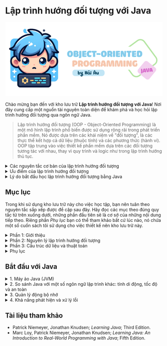 # Lập trình hướng đối tượng với Java

![intro](images/logo.png)

Chào mừng bạn đến với kho lưu trữ **Lập trình hướng đối tượng với Java**! Nơi đây cung cấp một nguồn tài nguyên toàn diện để khám phá và học hỏi lập trình hướng đối tượng qua ngôn ngữ Java.

> Lập trình hướng đối tượng (OOP - Object-Oriented Programming) là một mô hình lập trình phổ biến được sử dụng rộng rãi trong phát triển phần mềm. Nó được dựa trên các khái niệm về "đối tượng", là các thực thể kết hợp cả dữ liệu (thuộc tính) và các phương thức (hành vi). OOP tập trung vào việc thiết kế phần mềm dựa trên các đối tượng tương tác với nhau, thay vì quy trình và logic như trong lập trình hướng thủ tục.

<details>

<summary> Các nguyên tắc cơ bản của lập trình hướng đối tượng</summary>
<br/>

Lập trình hướng đối tượng dựa trên 4 nguyên tắc cơ bản, đó là: Đóng gói, Kế thừa, Đa hình, và Trừu tượng hóa. Mỗi nguyên tắc này cung cấp một cách tiếp cận để giải quyết các vấn đề trong phát triển phần mềm và giúp quản lý mã nguồn một cách hiệu quả hơn.

- **Đóng gói** (Encapsulation): Đây là khái niệm che giấu chi tiết triển khai bên trong của đối tượng, ngăn người dùng trực tiếp truy cập vào dữ liệu bên trong. Đóng gói giúp bảo vệ dữ liệu và hành vi của đối tượng khỏi sự can thiệp không mong muốn và cung cấp một giao diện thống nhất để tương tác với đối tượng.

- **Kế thừa** (Inheritance): Kế thừa cho phép một lớp mới kế thừa các thuộc tính và phương thức từ một lớp đã có sẵn. Lớp mới này có thể bổ sung thêm hoặc sửa đổi các thành phần thừa kế để đáp ứng nhu cầu riêng của nó, giúp tái sử dụng và mở rộng mã nguồn một cách hiệu quả.

- **Đa hình** (Polymorphism): Đa hình là khả năng mà theo đó các lớp khác nhau có thể được sử dụng thông qua cùng một giao diện. Phương thức có thể được định nghĩa trong một lớp cơ sở và được thay thế bởi các phương thức có cùng tên trong các lớp dẫn xuất, cho phép các đối tượng được xử lý thông qua giao diện chung mà không cần biết kiểu dữ liệu cụ thể của chúng.

- **Trừu tượng hóa** (Abstraction): Trừu tượng hóa cho phép lập trình viên tập trung vào những gì một đối tượng làm mà không cần quan tâm đến cách thực hiện. Nó tạo ra một lớp cơ sở mô tả một giao diện tổng quát mà các lớp dẫn xuất sẽ thực thi, đơn giản hóa việc quản lý sự phức tạp của hệ thống.

</details>

<details>

<summary>Ưu điểm của lập trình hướng đối tượng</summary>
<br/>

Lập trình hướng đối tượng mang lại nhiều ưu điểm vượt trội trong phát triển phần mềm, giúp nó trở thành một trong những mô hình thiết kế và lập trình chính trong ngành công nghệ thông tin. Dưới đây là những ưu điểm của nó:

- **Tái sử dụng mã**: OOP cho phép lập trình viên sử dụng lại mã nguồn thông qua cơ chế kế thừa. Lớp con có thể kế thừa tính năng từ lớp cha mà không cần phải viết lại mã đó. Điều này giúp giảm bớt lượng công việc lập trình, giảm thiểu các lỗi tiềm ẩn và tăng tốc độ phát triển phần mềm.

- **Dễ dàng bảo trì và sửa lỗi**: Cấu trúc đóng gói trong OOP giúp che giấu chi tiết triển khai, chỉ cung cấp giao diện (interface) cần thiết cho người dùng. Điều này làm cho việc bảo trì và cập nhật hệ thống trở nên dễ dàng hơn, vì thay đổi bên trong một đối tượng không ảnh hưởng tới các đối tượng khác.

- **Mô hình hóa thực tiễn**: OOP cho phép lập trình viên mô hình hóa các thực thể thực tế dưới dạng đối tượng phần mềm, làm cho mã nguồn dễ hiểu và quản lý hơn. Việc sử dụng các đối tượng như là biểu diễn của dữ liệu và hành vi trong thế giới thực giúp phát triển phần mềm trở nên trực quan và gần gũi hơn với người lập trình.

- **Tính mở rộng**: Nhờ vào khả năng kế thừa và đóng gói, OOP dễ dàng mở rộng. Một lớp mới có thể được tạo ra với sự kế thừa từ một hoặc nhiều lớp đã tồn tại mà không làm ảnh hưởng tới những lớp đó. Điều này giúp hệ thống phát triển một cách linh hoạt và thích ứng với nhu cầu mới một cách nhanh chóng.

- **Tính bảo mật**: Đóng gói không chỉ giúp ẩn đi chi tiết triển khai mà còn cung cấp một lớp bảo mật. Dữ liệu bên trong một đối tượng được bảo vệ khỏi sự truy cập trực tiếp từ bên ngoài, đảm bảo tính toàn vẹn và an toàn của dữ liệu.

</details>

<details>

<summary>Lý do bắt đầu học lập trình hướng đối tượng bằng Java</summary>
<br/>

Java là một trong những ngôn ngữ lập trình phổ biến nhất được sử dụng để giảng dạy lập trình hướng đối tượng vì nhiều lý do chính đáng.

- **Java là một ngôn ngữ thuần túy hướng đối tượng**, nghĩa là mọi thứ trong Java đều là đối tượng hoặc lớp. Các khái niệm như kế thừa, đóng gói, đa hình, và trừu tượng hoàn toàn được tích hợp sẵn trong ngôn ngữ. Điều này giúp người học dễ dàng tiếp cận và thực hành các nguyên lý OOP một cách tự nhiên trong quá trình lập trình.

- **Java có cú pháp khá rõ ràng và dễ hiểu.** Cú pháp của Java dựa trên C/C++, nhưng đã loại bỏ một số tính năng phức tạp như con trỏ trực tiếp, làm cho nó trở thành ngôn ngữ lý tưởng để giảng dạy cho người mới bắt đầu. Việc loại bỏ những tính năng phức tạp này giúp người học tập trung vào việc hiểu các khái niệm cốt lõi của OOP mà không bị sa lầy vào các chi tiết khó hiểu.

- **Java là ngôn ngữ độc lập nền tảng**, có thể chạy trên bất kỳ hệ điều hành nào có máy ảo Java (JVM). Điều này có nghĩa là các chương trình Java có thể phát triển và thực thi một cách nhất quán trên các nền tảng khác nhau mà không cần thay đổi mã. Sự linh hoạt này là lý tưởng cho môi trường học tập, nơi sinh viên và giáo viên có thể sử dụng nhiều loại phần cứng và phần mềm.

</details>

## Mục lục

Trong khi sử dụng kho lưu trữ này cho việc học tập, bạn nên tuân theo nguyên tắc sắp xếp được đề cập sau đây. Hãy đọc các mục theo đúng quy tắc từ trên xuống dưới, những phần đầu tiên sẽ là cơ sở của những nội dung tiếp theo. Riêng phần *Phụ lục* bạn có thể tham khảo bất cứ lúc nào, nó chứa một số cuốn sách tôi sử dụng cho việc thiết kế nên kho lưu trữ này.<br/>

<details>
<summary>Phần 1: Giới thiệu</summary>
<br/>

- [**Bắt đầu với Java**](#bắt-đầu-với-java)
  - Máy ảo Java
  - So sánh Java với một số ngôn ngữ lập trình khác: tính di động, tốc độ và an toàn
  - Quản lý động bộ nhớ
  - Khả năng phát hiện và xử lý lỗi
- [**Introduction**](1.%20Introduction/)
  - [HelloWorld](1.%20Introduction/HelloWorld.java)
  - [HelloJava](1.%20Introduction/HelloJava.java)
  - [DataTypes](1.%20Introduction/DataTypes.java)
  - [Wrappers](1.%20Introduction/Wrappers.java)
  - [Boxing](1.%20Introduction/Boxing.java)
  - [Arrays](1.%20Introduction/Arrays.java)
  - [ArgumentPassing](1.%20Introduction/ArgumentPassing.java)
  - [MethodOverloading](1.%20Introduction/MethodOverloading.java)
  - [ObjectsInJava](1.%20Introduction/ObjectsInJava.java)
  - [ObjectCreation](1.%20Introduction/ObjectCreation.java)
  - [ObjectDestruction](1.%20Introduction/ObjectDestruction.java)
  - [ThisReference](1.%20Introduction/ThisReference.java)

</details>

<details>

<summary>Phần 2: Nguyên lý lập trình hướng đối tượng</summary>
<br/>

- [**Object-oriented Programming Principles**](2.%20Object-oriented%20Programming%20Principles/)
  - [Subclass](2.%20Object-oriented%20Programming%20Principles/Subclass.java)
  - [Casting](2.%20Object-oriented%20Programming%20Principles/Casting.java)
  - [SuperConstructor](2.%20Object-oriented%20Programming%20Principles/SuperConstructor.java)
  - [Abtract](2.%20Object-oriented%20Programming%20Principles/Abstract.java)
  - [Interface](2.%20Object-oriented%20Programming%20Principles/Interface.java)

</details>

<details>

<summary>Phần 3: Cấu trúc dữ liệu và thuật toán</summary>
<br/>

- [**Data Structures and Algorithms**](3.%20Data%20Structures%20and%20Algorithms/)

</details>

<details>

<summary>Phụ lục</summary>
<br/>

- [**Tài liệu tham khảo**](#tài-liệu-tham-khảo)
- [**Tải xuống tài liệu tham khảo**](documents)

</details>

## Bắt đầu với Java

<details>

<summary>1. Máy ảo Java (JVM)</summary>
<br/>

Java vừa là ngôn ngữ lập trình vừa được **biên dịch** (complied) vừa được **thông dịch** (interpreted). Trong Java, mã nguồn được biên dịch thành bytecode, đó là các chỉ thị nhị phân đơn giản hoạt động như mã máy cho máy tính. Tuy nhiên, khác với C hay C++, bytecode của Java không phải là mã máy bản địa cho bất kỳ loại vi xử lý cụ thể nào mà là cho một máy ảo Java (JVM), một nền tảng chung cho mọi hệ thống.

Bytecode này sau đó được máy ảo Java thông dịch và thực thi như thể nó là mã máy bản địa. JVM hoạt động giống như một hệ điều hành thực sự trong việc quản lý bộ nhớ và xử lý các lệnh, đảm bảo an toàn và di động của mã. Mọi đặc điểm của ngôn ngữ Java đều được định nghĩa rõ ràng, không phụ thuộc vào hệ thống nền tảng cụ thể nào, giúp Java có khả năng chạy đồng nhất trên nhiều nền tảng khác nhau mà không cần chỉnh sửa mã.

JVM cung cấp một môi trường thực thi an toàn, nơi nó thực hiện các chức năng tương tự như một hệ điều hành. Nó quản lý bộ nhớ, thực thi các lệnh dựa trên ngăn xếp, và xử lý các kiểu dữ liệu nguyên thủy. Việc này giảm thiểu các rủi ro bảo mật và tăng tính ổn định của ứng dụng.

</details>

<details>

<summary>2. So sánh Java với một số ngôn ngữ lập trình khác: tính di động, tốc độ và an toàn</summary>
<br/>

Dù có vẻ ngoài tương tự như C và C++ về cú pháp, Java không phải là hậu duệ trực tiếp của C hay là phiên bản tiếp theo của C++. Java có nhiều điểm chung với các ngôn ngữ động như Smalltalk và Lisp hơn là với C. Sự giống nhau chỉ dừng lại ở cú pháp bên ngoài như sử dụng nhiều dấu ngoặc nhọn và dấu chấm phẩy. Java thừa hưởng triết lý của C về một ngôn ngữ tốt nên gọn nhẹ, dễ nhớ nhưng lại mở rộng vốn từ vựng qua các gói lớp Java.

Ngôn ngữ kịch bản như Perl, Python và Ruby rất phổ biến vì chúng phù hợp cho các ứng dụng an toàn, được kết nối mạng. Tuy nhiên, hầu hết các ngôn ngữ kịch bản không được thiết kế cho lập trình quy mô lớn nghiêm túc. Chúng thường không phù hợp cho các dự án lớn hay phức tạp vì cấu trúc chương trình lỏng lẻo và hệ thống kiểu dữ liệu đơn giản.

Java cung cấp một nền tảng an toàn để phát triển các framework cấp cao hơn và thậm chí là các ngôn ngữ khác, kết hợp sự đơn giản và tính năng của Java cho phép phát triển nhanh chóng và dễ dàng thay đổi ứng dụng. Java cũng đã học hỏi từ các tính năng của Smalltalk và cải tiến chúng, đặc biệt là trong việc sử dụng bộ kiểm tra bytecode để đảm bảo tính chính xác của mã Java biên dịch, giúp nâng cao hiệu suất và đảm bảo an toàn hơn so với Smalltalk.

Java được thiết kế để là một ngôn ngữ an toàn, không chỉ chống lại các lỗi phần mềm mà còn các vấn đề thường gặp trong thiết kế và lập trình. Java cung cấp nhiều lớp bảo vệ, từ kiểm tra an toàn của mã trước khi chạy cho đến cách thức mà trình tải lớp (class loader), một cơ chế tải bytecode của trình thông dịch Java, tạo ra một "bức tường" xung quanh các lớp không đáng tin cậy. Những tính năng này là nền tảng cho các chính sách bảo mật cấp cao, cho phép hoặc không cho phép các loại hoạt động khác nhau trên từng ứng dụng.

Java bắt đầu từ một "tấm bảng trắng" và do đó có thể tránh được những tính năng phức tạp hoặc gây tranh cãi có trong các ngôn ngữ khác. Ví dụ, Java không cho phép lập trình viên tái định nghĩa các toán tử (như + hay -), không có tiền xử lý mã nguồn như macros hay #define statements, những thứ thường được dùng trong các ngôn ngữ khác để hỗ trợ sự phụ thuộc vào nền tảng.

Java cũng cung cấp một cấu trúc gói (package) rõ ràng để tổ chức các tệp lớp, giúp trình biên dịch xử lý một số chức năng của công cụ make truyền thống một cách hiệu quả. Mọi thông tin kiểu dữ liệu đều được bảo toàn trong các lớp Java đã biên dịch, không cần tới các tệp tiêu đề nguồn thừa như trong C/C++. Điều này khiến mã Java dễ đọc và ít cần đến ngữ cảnh hơn.

Java chỉ hỗ trợ kế thừa đơn (mỗi lớp chỉ có một lớp "cha" duy nhất) nhưng cho phép kế thừa nhiều giao diện (interface). Giao diện trong Java, tương tự như lớp trừu tượng trong C++, xác định hành vi của một đối tượng mà không định nghĩa thực thi của nó. Đây là một cơ chế mạnh mẽ cho phép nhà phát triển định nghĩa một "hợp đồng" về hành vi của đối tượng mà có thể được sử dụng và tham chiếu một cách độc lập với bất kỳ thực thi đối tượng cụ thể nào.

</details>

<details>

<summary>3. Quản lý động bộ nhớ</summary>
<br/>

Java loại bỏ việc sử dụng con trỏ có thể tham chiếu tới bất kỳ khu vực bộ nhớ nào và thêm vào thu gom rác tự động cùng mảng cấp cao. Những tính năng này giúp loại bỏ nhiều vấn đề liên quan đến an toàn, khả năng chuyển đổi và tối ưu hóa mà các ngôn ngữ khác thường gặp phải. Trong Java, các đối tượng không còn được sử dụng sẽ tự động được thu hồi bộ nhớ, giảm thiểu lỗi do quản lý bộ nhớ thủ công.

Java không sử dụng con trỏ theo nghĩa truyền thống mà thay vào đó là các tham chiếu, định kiểu chặt chẽ và an toàn hơn. Các đối tượng trong Java, ngoại trừ các kiểu nguyên thủy, được truy cập qua tham chiếu. Điều này cho phép xây dựng các cấu trúc dữ liệu phức tạp một cách an toàn về kiểu dữ liệu mà không có rủi ro liên quan đến con trỏ trong C/C++.

</details>

<details>

<summary>4. Khả năng phát hiện và xử lý lỗi</summary>
<br/>

Java được thiết kế để xử lý lỗi một cách thông minh và hiệu quả, nhờ vào cơ chế quản lý ngoại lệ mạnh mẽ. Trong Java, các lỗi không chỉ được bắt và xử lý tại một nơi cụ thể trong chương trình thông qua khối mã "catch", mà còn được đóng gói thành các đối tượng ngoại lệ. Mỗi đối tượng này mang thông tin về nguyên nhân gây ra lỗi, giúp lập trình viên dễ dàng hiểu và xử lý lỗi một cách chính xác. Trình biên dịch Java đòi hỏi phương thức phải tuyên bố các ngoại lệ mà nó có thể phát sinh, hoặc là phải tự xử lý chúng ngay lập tức. Điều này giúp đưa thông tin lỗi lên cùng mức độ quan trọng với các thông tin khác như kiểu dữ liệu trả về hay tham số của phương thức. Qua đó, khi lập trình, bạn có thể dự đoán và chuẩn bị sẵn sàng cho các tình huống có thể xảy ra, đảm bảo rằng ứng dụng của bạn sẽ hoạt động ổn định và an toàn hơn.

</details>

## Tài liệu tham khảo

- Patrick Niemeyer, Jonathan Knudsen; *Learning Java*; Third Edition.
- Marc Loy, Patrick Niemeyer, Jonathan Knudsen; *Learning Java: An Introduction to Real-World Programming with Java*; Fifth Edition.
